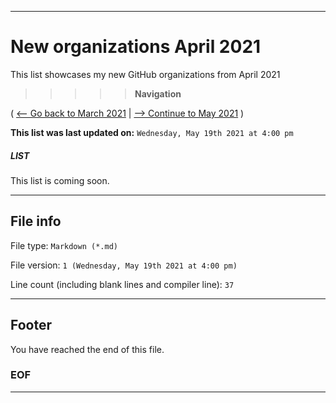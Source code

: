 
***

# New organizations April 2021

This list showcases my new GitHub organizations from April 2021

> > > > > **Navigation**

( [<-- Go back to March 2021](/NewOrgs/2021/March/README.md) | [ --> Continue to May 2021](/NewOrgs/2021/May/README.md) )

**This list was last updated on:** `Wednesday, May 19th 2021 at 4:00 pm`

##### LIST

This list is coming soon.

***

## File info

File type: `Markdown (*.md)`

File version: `1 (Wednesday, May 19th 2021 at 4:00 pm)`

Line count (including blank lines and compiler line): `37`

***

## Footer

You have reached the end of this file.

### EOF

***
